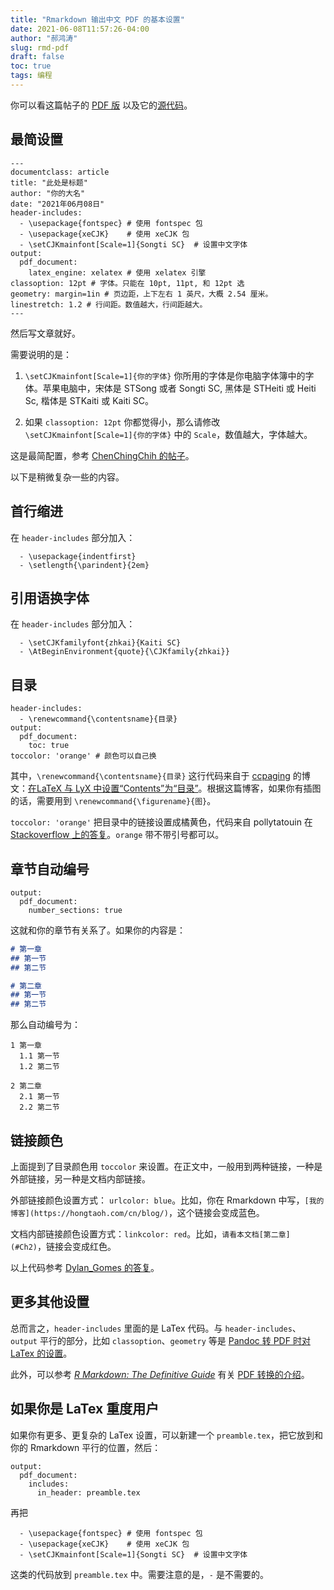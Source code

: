 ```yaml
---
title: "Rmarkdown 输出中文 PDF 的基本设置"
date: 2021-06-08T11:57:26-04:00
author: "郝鸿涛"
slug: rmd-pdf
draft: false
toc: true
tags: 编程
---
```


你可以看这篇帖子的 [PDF 版](/files/cnblog/rmd-pdf.pdf) 以及它的[源代码](https://github.com/hongtaoh/hongtaoh.github.io/blob/sources/static/files/cnblog/rmd-pdf.Rmd)。

## 最简设置

```rmd
---
documentclass: article
title: "此处是标题"
author: "你的大名"
date: "2021年06月08日"
header-includes:
  - \usepackage{fontspec} # 使用 fontspec 包
  - \usepackage{xeCJK}    # 使用 xeCJK 包
  - \setCJKmainfont[Scale=1]{Songti SC}  # 设置中文字体
output: 
  pdf_document: 
    latex_engine: xelatex # 使用 xelatex 引擎
classoption: 12pt # 字体。只能在 10pt, 11pt, 和 12pt 选
geometry: margin=1in # 页边距，上下左右 1 英尺，大概 2.54 厘米。
linestretch: 1.2 # 行间距。数值越大，行间距越大。
---
```

然后写文章就好。

需要说明的是：

1. `\setCJKmainfont[Scale=1]{你的字体}` 你所用的字体是你电脑字体簿中的字体。苹果电脑中，宋体是 STSong 或者 Songti SC, 黑体是 STHeiti 或 Heiti Sc, 楷体是 STKaiti 或 Kaiti SC。

2. 如果 `classoption: 12pt` 你都觉得小，那么请修改 `\setCJKmainfont[Scale=1]{你的字体}` 中的 `Scale`，数值越大，字体越大。

这是最简配置，参考 [ChenChingChih 的帖子](https://github.com/yihui/tinytex/issues/223#issue-649511395)。

以下是稍微复杂一些的内容。

## 首行缩进

在 `header-includes` 部分加入：

```rmd
  - \usepackage{indentfirst}
  - \setlength{\parindent}{2em}
```

## 引用语换字体

在 `header-includes` 部分加入：

```rmd
  - \setCJKfamilyfont{zhkai}{Kaiti SC}
  - \AtBeginEnvironment{quote}{\CJKfamily{zhkai}}
```

## 目录

```rmd
header-includes:
  - \renewcommand{\contentsname}{目录}
output:
  pdf_document:
    toc: true
toccolor: 'orange' # 颜色可以自己换
```

其中，`\renewcommand{\contentsname}{目录}` 这行代码来自于 [ccpaging](https://www.cnblogs.com/ccpaging/) 的博文：[在LaTeX 与 LyX 中设置“Contents”为“目录”](https://www.cnblogs.com/ccpaging/p/4089528.html)。根据这篇博客，如果你有插图的话，需要用到 `\renewcommand{\figurename}{图}`。

`toccolor: 'orange'` 把目录中的链接设置成橘黄色，代码来自 pollytatouin 在 [Stackoverflow 上的答复](https://stackoverflow.com/a/57190730)。`orange` 带不带引号都可以。


## 章节自动编号

```rmd
output: 
  pdf_document:
    number_sections: true
```

这就和你的章节有关系了。如果你的内容是：

```md
# 第一章
## 第一节
## 第二节

# 第二章
## 第一节
## 第二节
```

那么自动编号为：

```rmd
1 第一章
  1.1 第一节
  1.2 第二节

2 第二章
  2.1 第一节
  2.2 第二节
```

## 链接颜色

上面提到了目录颜色用 `toccolor` 来设置。在正文中，一般用到两种链接，一种是外部链接，另一种是文档内部链接。

外部链接颜色设置方式： `urlcolor: blue`。比如，你在 Rmarkdown 中写，`[我的博客](https://hongtaoh.com/cn/blog/)`，这个链接会变成蓝色。

文档内部链接颜色设置方式：`linkcolor: red`。比如，`请看本文档[第二章](#Ch2)`，链接会变成红色。

以上代码参考 [Dylan_Gomes 的答复](https://stackoverflow.com/a/64775534)。

## 更多其他设置

总而言之，`header-includes` 里面的是 LaTex 代码。与 `header-includes`、`output` 平行的部分，比如 `classoption`、`geometry` 等是 [Pandoc 转 PDF 时对 LaTex 的设置](https://pandoc.org/MANUAL.html#variables-for-latex)。

此外，可以参考 [*R Markdown: The Definitive Guide*](https://bookdown.org/yihui/rmarkdown/) 有关 [PDF 转换的介绍](https://bookdown.org/yihui/rmarkdown/pdf-document.html)。

## 如果你是 LaTex 重度用户

如果你有更多、更复杂的 LaTex 设置，可以新建一个 `preamble.tex`，把它放到和你的 Rmarkdown 平行的位置，然后：

```rmd
output:
  pdf_document:
    includes:
      in_header: preamble.tex
```

再把 

```rmd
  - \usepackage{fontspec} # 使用 fontspec 包
  - \usepackage{xeCJK}    # 使用 xeCJK 包
  - \setCJKmainfont[Scale=1]{Songti SC}  # 设置中文字体
```

这类的代码放到 `preamble.tex` 中。需要注意的是，`-` 是不需要的。